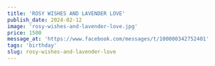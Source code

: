 ```yaml
---
title: 'ROSY WISHES AND LAVENDER LOVE'
publish_date: 2024-02-12
image: 'rosy-wishes-and-lavender-love.jpg'
price: 1500
message_at: 'https://www.facebook.com/messages/t/100000342752401'
tags: 'birthday'
slug: rosy-wishes-and-lavender-love
---
```

